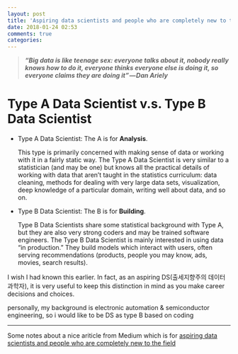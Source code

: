 ```yaml
---
layout: post
title: 'Aspiring data scientists and people who are completely new to the field'
date: 2018-01-24 02:53
comments: true
categories: 
---
```


> ***“Big data is like teenage sex: everyone talks about it, nobody really knows how to do it, everyone thinks everyone else is doing it, so everyone claims they are doing it” — Dan Ariely***

# Type A Data Scientist v.s. Type B Data Scientist

* Type A Data Scientist: The A is for **Analysis**.

   This type is primarily concerned with making sense of data or working with it in a fairly static way. The Type A Data Scientist is very similar to a statistician (and may be one) but knows all the practical details of working with data that aren’t taught in the statistics curriculum: data cleaning, methods for dealing with very large data sets, visualization, deep knowledge of a particular domain, writing well about data, and so on.

* Type B Data Scientist: The B is for **Building**. 

  Type B Data Scientists share some statistical background with Type A, but they are also very strong coders and may be trained software engineers. The Type B Data Scientist is mainly interested in using data “in production.” They build models which interact with users, often serving recommendations (products, people you may know, ads, movies, search results).

I wish I had known this earlier. In fact, as an aspiring DS(출세지향주의 데이터 과학자), it is very useful to keep this distinction in mind as you make career decisions and choices.

personally, my background is electronic automation & semiconductor engineering, so i would like to be DS as type B  based on coding

-----

Some notes about a nice ariticle from Medium which is for [aspiring data scientists and people who are completely new to the field](https://medium.com/@rchang/my-two-year-journey-as-a-data-scientist-at-twitter-f0c13298aee6)